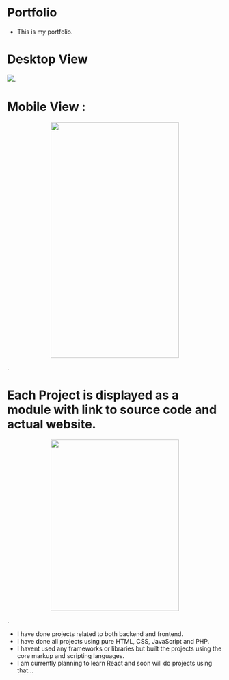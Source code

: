 # Portfolio

- This is my portfolio.
# Desktop View
<img src="https://user-images.githubusercontent.com/85797009/205444466-9268f03c-0626-4e4c-91d3-e76ca5ea8489.png">.

# Mobile View : 
<p align="center"><img src="https://user-images.githubusercontent.com/85797009/205444550-4327e2c8-6f16-4275-b92f-3fd045c92003.png" height="550px" width="300px" ></p>.

# Each Project is displayed as a module with link to source code and actual website.
<p align="center"><img src="https://user-images.githubusercontent.com/85797009/205444740-3829b644-1a0e-4463-b207-6bee80aa0c29.png" height="400px" width="300px"></p>.

- I have done projects related to both backend and frontend.
- I have done all projects using pure HTML, CSS, JavaScript and PHP.
- I havent used any frameworks or libraries but built the projects using the core markup and scripting languages.
- I am currently planning to learn React and soon will do projects using that...
